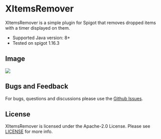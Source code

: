 # XItemsRemover

XItemsRemover is a simple plugin for Spigot that removes dropped items with a timer displayed on them.

* Supported Java version: 8+
* Tested on spigot 1.16.3

## Image 
![](https://sun9-74.userapi.com/KZPdZwCg5Ho79p7ft7NkcwICFB4ESZMbY_uOrQ/Hp9-IpeW-UQ.jpg)

## Bugs and Feedback

For bugs, questions and discussions please use the [Github Issues](https://github.com/Xezard/XItemsRemover/issues).

## License
XItemsRemover is licensed under the Apache-2.0 License. Please see [LICENSE](https://github.com/Xezard/XItemsRemover/blob/master/LICENSE "LICENSE") for more info.
